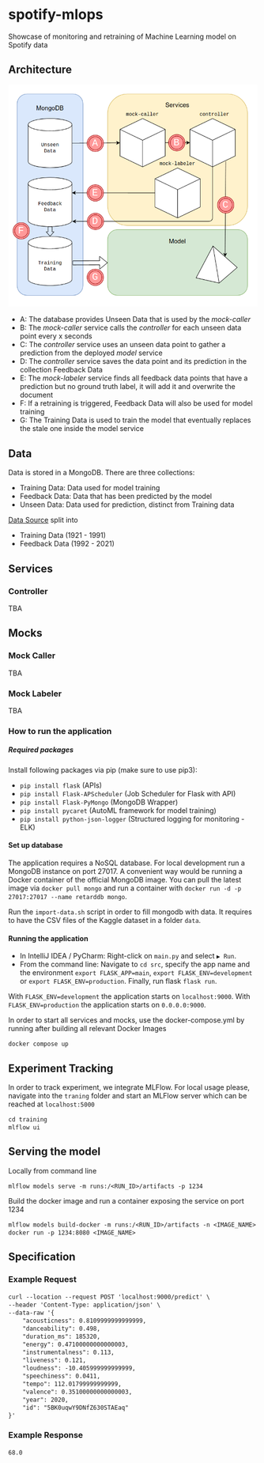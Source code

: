 # spotify-mlops
Showcase of monitoring and retraining of Machine Learning model on Spotify data

## Architecture

![This shows a diagram on architecture](./diagrams/spotify-mlops.png "Spotify MLOps Architecture")

* A: The database provides Unseen Data that is used by the _mock-caller_
* B: The _mock-caller_ service calls the _controller_ for each unseen data point every x seconds
* C: The _controller_ service uses an unseen data point to gather a prediction from the deployed _model_ service
* D: The _controller_ service saves the data point and its prediction in the collection Feedback Data
* E: The _mock-labeler_ service finds all feedback data points that have a prediction but no ground truth label, it will add it and overwrite the document
* F: If a retraining is triggered, Feedback Data will also be used for model training
* G: The Training Data is used to train the model that eventually replaces the stale one inside the model service

## Data

Data is stored in a MongoDB. There are three collections:
* Training Data: Data used for model training
* Feedback Data: Data that has been predicted by the model
* Unseen Data: Data used for prediction, distinct from Training data

[Data Source](https://www.kaggle.com/yamaerenay/spotify-dataset-19212020-160k-tracks)
split into
* Training Data (1921 - 1991)
* Feedback Data (1992 - 2021)

## Services

### Controller

TBA

## Mocks

### Mock Caller

TBA

### Mock Labeler

TBA

### How to run the application

##### Required packages

Install following packages via pip (make sure to use pip3):
* `pip install flask` (APIs)
* `pip install Flask-APScheduler` (Job Scheduler for Flask with API)
* `pip install Flask-PyMongo` (MongoDB Wrapper)
* `pip install pycaret` (AutoML framework for model training)
* `pip install python-json-logger` (Structured logging for monitoring - ELK)

#### Set up database

The application requires a NoSQL database. For local development run a MongoDB instance on port 27017. 
A convenient way would be running a Docker container of the official MongoDB image. You can pull the latest image via
`docker pull mongo`
and run a container with
`docker run -d -p 27017:27017 --name retarddb mongo`.

Run the `import-data.sh` script in order to fill mongodb with data. It requires to have the CSV files of the Kaggle dataset 
in a folder `data`.

#### Running the application

* In IntelliJ IDEA / PyCharm: Right-click on `main.py` and select `▶️ Run`.
* From the command line: Navigate to `cd src`, specify the app name and the environment `export FLASK_APP=main`, 
`export FLASK_ENV=development` or `export FLASK_ENV=production`. Finally, run flask `flask run`.
  
With `FLASK_ENV=development` the application starts on `localhost:9000`.
With `FLASK_ENV=production` the application starts on `0.0.0.0:9000`.

In order to start all services and mocks, use the docker-compose.yml by running after building all relevant Docker Images
```
docker compose up
```

## Experiment Tracking

In order to track experiment, we integrate MLFlow. For local usage please, navigate into the `traning` folder and start 
an MLFlow server which can be reached at `localhost:5000`

```
cd training
mlflow ui
```

## Serving the model

Locally from command line
```
mlflow models serve -m runs:/<RUN_ID>/artifacts -p 1234
```

Build the docker image and run a container exposing the service on port 1234
```
mlflow models build-docker -m runs:/<RUN_ID>/artifacts -n <IMAGE_NAME>
docker run -p 1234:8080 <IMAGE_NAME>
```

## Specification

### Example Request

```
curl --location --request POST 'localhost:9000/predict' \
--header 'Content-Type: application/json' \
--data-raw '{
    "acousticness": 0.8109999999999999,
    "danceability": 0.498,
    "duration_ms": 185320,
    "energy": 0.47100000000000003,
    "instrumentalness": 0.113,
    "liveness": 0.121,
    "loudness": -10.405999999999999,
    "speechiness": 0.0411,
    "tempo": 112.01799999999999,
    "valence": 0.35100000000000003,
    "year": 2020,
    "id": "5BK0uqwY9DNfZ630STAEaq"
}'
```

### Example Response

```
68.0
```

